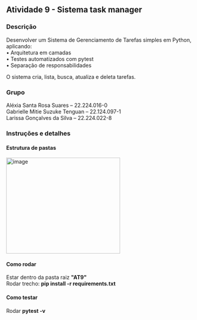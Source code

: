 ## Atividade 9 - Sistema task manager  

### Descrição  
Desenvolver um Sistema de Gerenciamento de Tarefas simples em Python, aplicando:  
• Arquitetura em camadas  
• Testes automatizados com pytest  
• Separação de responsabilidades  

O sistema cria, lista, busca, atualiza e deleta tarefas.   


### Grupo  
Aléxia Santa Rosa Suares – 22.224.016-0  
Gabrielle Mitie Suzuke Tenguan – 22.124.097-1  
Larissa Gonçalves da Silva – 22.224.022-8  

### Instruções e detalhes    

#### Estrutura de pastas  
<img width="305" height="257" alt="image" src="https://github.com/user-attachments/assets/af392a98-6a47-4a0c-a112-2732a33481b2" />

#### Como rodar    
Estar dentro da pasta raiz **"AT9"**  
Rodar trecho: **pip install -r requirements.txt**  

#### Como testar  
Rodar **pytest -v**  
